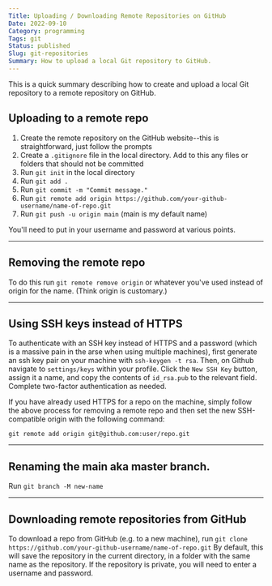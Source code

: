 ```yaml
---
Title: Uploading / Downloading Remote Repositories on GitHub
Date: 2022-09-10
Category: programming
Tags: git
Status: published
Slug: git-repositories
Summary: How to upload a local Git repository to GitHub.
---
```


This is a quick summary describing how to create and upload a local Git repository to a remote repository on GitHub.

## Uploading to a remote repo

1. Create the remote repository on the GitHub website--this is straightforward, just follow the prompts
1. Create a `.gitignore` file in the local directory. Add to this any files or folders that should not be committed
1. Run `git init` in the local directory
1. Run `git add .`
1. Run `git commit -m "Commit message."`
1. Run `git remote add origin https://github.com/your-github-username/name-of-repo.git`
1. Run `git push -u origin main` (main is my default name)

You'll need to put in your username and password at various points.

---

## Removing the remote repo

To do this run `git remote remove origin` or whatever you've used instead of origin for the name. (Think origin is customary.)

---

## Using SSH keys instead of HTTPS

To authenticate with an SSH key instead of HTTPS and a password (which is a massive pain in the arse when using multiple machines), first generate an ssh key pair on your machine with `ssh-keygen -t rsa`. Then, on Github navigate to `settings/keys` within your profile. Click the `New SSH Key` button, assign it a name, and copy the contents of `id_rsa.pub` to the relevant field. Complete two-factor authentication as needed.

If you have already used HTTPS for a repo on the machine, simply follow the above process for removing a remote repo and then set the new SSH-compatible origin with the following command:

```shell
git remote add origin git@github.com:user/repo.git
```

---

## Renaming the main aka master branch.

Run `git branch -M new-name`

---

## Downloading remote repositories from GitHub

To download a repo from GitHub (e.g. to a new machine), run `git clone https://github.com/your-github-username/name-of-repo.git` By default, this will save the repository in the current directory, in a folder with the same name as the repository. If the repository is private, you will need to enter a username and password.
